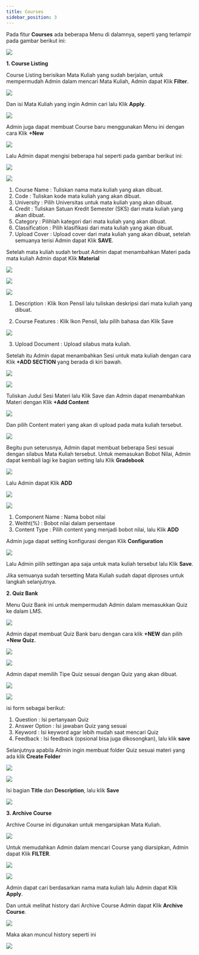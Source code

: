 ```yaml
---
title: Courses
sidebar_position: 3
---
```


Pada fitur **Courses** ada beberapa Menu di dalamnya, seperti yang terlampir pada gambar berikut ini:

![](/img/00-courses.png)

**1. Course Listing**

Course Listing berisikan Mata Kuliah yang sudah berjalan, untuk mempermudah Admin dalam mencari Mata Kuliah, Admin dapat Klik **Filter**.

![](/img/1.-filter.png)

Dan isi Mata Kuliah yang ingin Admin cari lalu Klik **Apply**.

![](/img/2.-mata-kuliah_apply.png)

Admin juga dapat membuat Course baru menggunakan Menu ini dengan cara Klik **+New**

![](/img/3.-new.png)

Lalu Admin dapat mengisi beberapa hal seperti pada gambar berikut ini:

![](/img/4.-general-information.png)

![](/img/5.-point-general-information.png)

1. Course Name : Tuliskan nama mata kuliah yang akan dibuat.
2. Code : Tuliskan kode mata kuliah yang akan dibuat.
3. University : Pilih Universitas untuk mata kuliah yang akan dibuat.
4. Credit : Tuliskan Satuan Kredit Semester (SKS) dari mata kuliah yang akan dibuat.
5. Category : Pilihlah kategori dari mata kuliah yang akan dibuat.
6. Classification : Pilih klasifikasi dari mata kuliah yang akan dibuat.
7. Upload Cover : Upload cover dari mata kuliah yang akan dibuat, setelah semuanya terisi Admin dapat Klik **SAVE**.

Setelah mata kuliah sudah terbuat Admin dapat menambahkan Materi pada mata kuliah Admin dapat Klik **Material**

![](/img/6.-materials.png)

![](/img/7.-materials_2.png)

![](/img/8.-material_3.png)

1. Description : Klik Ikon Pensil lalu tuliskan deskripsi dari mata kuliah yang dibuat.

2. Course Features : Klik Ikon Pensil, lalu pilih bahasa dan Klik Save

![](/img/9.-course-feature.png)

3. Upload Document : Upload silabus mata kuliah.

Setelah itu Admin dapat menambahkan Sesi untuk mata kuliah dengan cara Klik **+ADD SECTION** yang berada di kiri bawah.

![](/img/10.-add-section.png)

![](/img/11.-new-section.png)

Tuliskan Judul Sesi Materi lalu Klik Save dan Admin dapat menambahkan Materi dengan Klik **+Add Content**

![](/img/12.-add-content.png)

Dan pilih Content materi yang akan di upload pada mata kuliah tersebut.

![](/img/13.-content-materi.png)

Begitu pun seterusnya, Admin dapat membuat beberapa Sesi sesuai dengan silabus Mata Kuliah tersebut. Untuk memasukan Bobot Nilai, Admin dapat kembali lagi ke bagian setting lalu Klik **Gradebook**

![](/img/14.-gradebook.png)

Lalu Admin dapat Klik **ADD**

![](/img/15.-add-gradebook.png)

![](/img/16.-point-gradebook.png)

1. Component Name : Nama bobot nilai
2. Weitht(%) : Bobot nilai dalam persentase
3. Content Type : Pilih content yang menjadi bobot nilai, lalu Klik **ADD**

Admin juga dapat setting konfigurasi dengan Klik **Configuration**

![](/img/17.-configurations.png)

Lalu Admin pilih settingan apa saja untuk mata kuliah tersebut lalu Klik **Save**.

Jika semuanya sudah tersetting Mata Kuliah sudah dapat diproses untuk langkah selanjutnya.

**2. Quiz Bank**

Menu Quiz Bank ini untuk mempermudah Admin dalam memasukkan Quiz ke dalam LMS.

![](/img/18.-quiz-bank.png)

Admin dapat membuat Quiz Bank baru dengan cara klik **+NEW** dan pilih **+New Quiz.**

![](/img/19.-new-quiz-bank.png)

![](/img/20.-detail-quiz-bank.png)

Admin dapat memilih Tipe Quiz sesuai dengan Quiz yang akan dibuat.

![](/img/21.-quiz-type.png)

![](/img/22.-detail-quiz-bank.png)

isi form sebagai berikut:

1. Question : Isi pertanyaan Quiz
2. Answer Option : Isi jawaban Quiz yang sesuai
3. Keyword : Isi keyword agar lebih mudah saat mencari Quiz
4. Feedback : Isi feedback (opsional bisa juga dikosongkan), lalu klik **save**

Selanjutnya apabila Admin ingin membuat folder Quiz sesuai materi yang ada klik **Create Folder**

![](/img/23.-folder-quiz-bank.png)

![](/img/24.-create-folder.png)

Isi bagian **Title** dan **Description**, lalu klik **Save**

![](/img/25.-title-description.png)

**3. Archive Course**

Archive Course ini digunakan untuk mengarsipkan Mata Kuliah.

![](/img/26.-archice-course.png)

Untuk memudahkan Admin dalam mencari Course yang diarsipkan, Admin dapat Klik **FILTER**.

![](/img/27.-filter.png)

![](/img/28.-filter-data.png)

Admin dapat cari berdasarkan nama mata kuliah lalu Admin dapat Klik **Apply**.

Dan untuk melihat history dari Archive Course Admin dapat Klik **Archive Course**.

![](/img/29.-archive-history.png)

Maka akan muncul history seperti ini

![](/img/30.-history.png)
